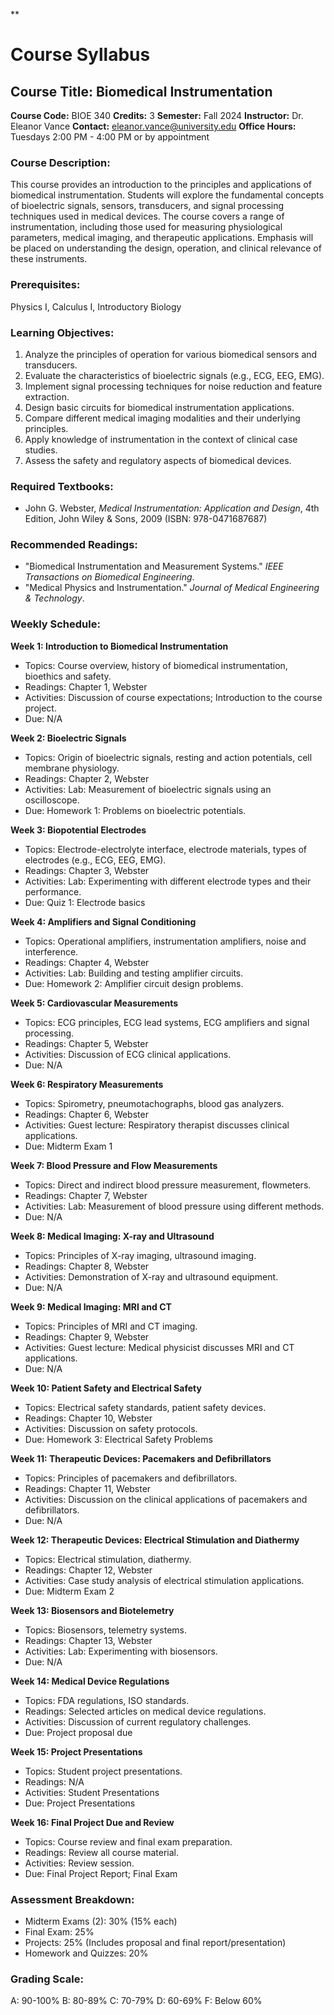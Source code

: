 **
# Course Syllabus
## Course Title: Biomedical Instrumentation
**Course Code:** BIOE 340
**Credits:** 3
**Semester:** Fall 2024
**Instructor:** Dr. Eleanor Vance
**Contact:** eleanor.vance@university.edu
**Office Hours:** Tuesdays 2:00 PM - 4:00 PM or by appointment

### Course Description:
This course provides an introduction to the principles and applications of biomedical instrumentation. Students will explore the fundamental concepts of bioelectric signals, sensors, transducers, and signal processing techniques used in medical devices. The course covers a range of instrumentation, including those used for measuring physiological parameters, medical imaging, and therapeutic applications. Emphasis will be placed on understanding the design, operation, and clinical relevance of these instruments.

### Prerequisites:
Physics I, Calculus I, Introductory Biology

### Learning Objectives:
1.  Analyze the principles of operation for various biomedical sensors and transducers.
2.  Evaluate the characteristics of bioelectric signals (e.g., ECG, EEG, EMG).
3.  Implement signal processing techniques for noise reduction and feature extraction.
4.  Design basic circuits for biomedical instrumentation applications.
5.  Compare different medical imaging modalities and their underlying principles.
6.  Apply knowledge of instrumentation in the context of clinical case studies.
7.  Assess the safety and regulatory aspects of biomedical devices.

### Required Textbooks:
- John G. Webster, *Medical Instrumentation: Application and Design*, 4th Edition, John Wiley & Sons, 2009 (ISBN: 978-0471687687)

### Recommended Readings:
-   "Biomedical Instrumentation and Measurement Systems." *IEEE Transactions on Biomedical Engineering*.
-   "Medical Physics and Instrumentation." *Journal of Medical Engineering & Technology*.

### Weekly Schedule:
**Week 1: Introduction to Biomedical Instrumentation**
-   Topics: Course overview, history of biomedical instrumentation, bioethics and safety.
-   Readings: Chapter 1, Webster
-   Activities: Discussion of course expectations; Introduction to the course project.
-   Due: N/A

**Week 2: Bioelectric Signals**
-   Topics: Origin of bioelectric signals, resting and action potentials, cell membrane physiology.
-   Readings: Chapter 2, Webster
-   Activities: Lab: Measurement of bioelectric signals using an oscilloscope.
-   Due: Homework 1: Problems on bioelectric potentials.

**Week 3: Biopotential Electrodes**
-   Topics: Electrode-electrolyte interface, electrode materials, types of electrodes (e.g., ECG, EEG, EMG).
-   Readings: Chapter 3, Webster
-   Activities: Lab: Experimenting with different electrode types and their performance.
-   Due: Quiz 1: Electrode basics

**Week 4: Amplifiers and Signal Conditioning**
-   Topics: Operational amplifiers, instrumentation amplifiers, noise and interference.
-   Readings: Chapter 4, Webster
-   Activities: Lab: Building and testing amplifier circuits.
-   Due: Homework 2: Amplifier circuit design problems.

**Week 5: Cardiovascular Measurements**
-   Topics: ECG principles, ECG lead systems, ECG amplifiers and signal processing.
-   Readings: Chapter 5, Webster
-   Activities: Discussion of ECG clinical applications.
-   Due: N/A

**Week 6: Respiratory Measurements**
-   Topics: Spirometry, pneumotachographs, blood gas analyzers.
-   Readings: Chapter 6, Webster
-   Activities: Guest lecture: Respiratory therapist discusses clinical applications.
-   Due: Midterm Exam 1

**Week 7: Blood Pressure and Flow Measurements**
-   Topics: Direct and indirect blood pressure measurement, flowmeters.
-   Readings: Chapter 7, Webster
-   Activities: Lab: Measurement of blood pressure using different methods.
-   Due: N/A

**Week 8: Medical Imaging: X-ray and Ultrasound**
-   Topics: Principles of X-ray imaging, ultrasound imaging.
-   Readings: Chapter 8, Webster
-   Activities: Demonstration of X-ray and ultrasound equipment.
-   Due: N/A

**Week 9: Medical Imaging: MRI and CT**
-   Topics: Principles of MRI and CT imaging.
-   Readings: Chapter 9, Webster
-   Activities: Guest lecture: Medical physicist discusses MRI and CT applications.
-   Due: N/A

**Week 10: Patient Safety and Electrical Safety**
-   Topics: Electrical safety standards, patient safety devices.
-   Readings: Chapter 10, Webster
-   Activities: Discussion on safety protocols.
-   Due: Homework 3: Electrical Safety Problems

**Week 11: Therapeutic Devices: Pacemakers and Defibrillators**
-   Topics: Principles of pacemakers and defibrillators.
-   Readings: Chapter 11, Webster
-   Activities: Discussion on the clinical applications of pacemakers and defibrillators.
-   Due: N/A

**Week 12: Therapeutic Devices: Electrical Stimulation and Diathermy**
-   Topics: Electrical stimulation, diathermy.
-   Readings: Chapter 12, Webster
-   Activities: Case study analysis of electrical stimulation applications.
-   Due: Midterm Exam 2

**Week 13: Biosensors and Biotelemetry**
-   Topics: Biosensors, telemetry systems.
-   Readings: Chapter 13, Webster
-   Activities: Lab: Experimenting with biosensors.
-   Due: N/A

**Week 14: Medical Device Regulations**
-   Topics: FDA regulations, ISO standards.
-   Readings: Selected articles on medical device regulations.
-   Activities: Discussion of current regulatory challenges.
-   Due: Project proposal due

**Week 15: Project Presentations**
-   Topics: Student project presentations.
-   Readings: N/A
-   Activities: Student Presentations
-   Due: Project Presentations

**Week 16: Final Project Due and Review**
-   Topics: Course review and final exam preparation.
-   Readings: Review all course material.
-   Activities: Review session.
-   Due: Final Project Report; Final Exam

### Assessment Breakdown:
-   Midterm Exams (2): 30% (15% each)
-   Final Exam: 25%
-   Projects: 25% (Includes proposal and final report/presentation)
-   Homework and Quizzes: 20%

### Grading Scale:
A: 90-100%
B: 80-89%
C: 70-79%
D: 60-69%
F: Below 60%